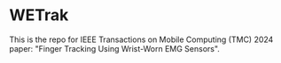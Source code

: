 # WETrak
This is the repo for IEEE Transactions on Mobile Computing (TMC) 2024 paper: "Finger Tracking Using Wrist-Worn EMG Sensors".
